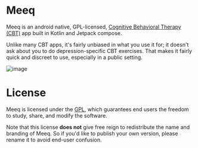 # Meeq
Meeq is an android native, GPL-licensed, [Cognitive Behavioral Therapy (CBT)](https://en.wikipedia.org/wiki/Cognitive_behavioral_therapy)
app built in Kotlin and Jetpack compose.

Unlike many CBT apps, it's fairly unbiased in what you use it for; it doesn't ask about you
to do depression-specific CBT exercises. That makes it fairly quick and discreet to use, especially in a public
setting.

![image](https://github.com/andrwkng/MeeqApp/assets/10634755/71bee794-a11c-4423-aee2-89c3a44964ef)

# License

Meeq is licensed under the [GPL](https://en.wikipedia.org/wiki/GNU_General_Public_License), which guarantees end users the freedom to study, share, and modify the software.

Note that this license **does not** give free reign to redistribute the name and branding of Meeq. So if you'd like to publish your own version, please rename it to avoid end-user confusion.
